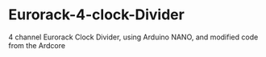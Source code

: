 # Eurorack-4-clock-Divider
4 channel Eurorack Clock Divider, using Arduino NANO, and modified code from the Ardcore
